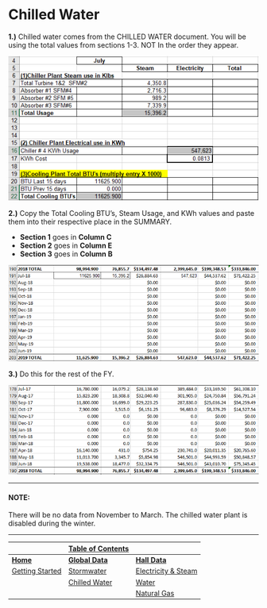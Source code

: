 # Chilled Water

**1.)** Chilled water comes from the CHILLED WATER document. You will be using the total values from sections 1-3. NOT In the order they appear.

![img1](src/chilled/img1.png)

**2.)** Copy the Total Cooling BTU’s, Steam Usage, and KWh values and paste them into their respective place in the SUMMARY.
  - **Section 1** goes in **Column C**
  - **Section 2** goes in **Column E**
  - **Section 3** goes in **Column B**

![img2](src/chilled/img2.png)

**3.)** Do this for the rest of the FY.

![img3](src/chilled/img3.png)

---

#### NOTE:
There will be no data from November to March. The chilled water plant is disabled during the winter. 

---

| | [Table of Contents](https://uw-whitewater-sustainability.github.io/Utility%20Summary/data) | |
|-------------|-------------|-------------|
| [**Home**](https://uw-whitewater-sustainability.github.io/Utility%20Summary) | [**Global Data**](https://uw-whitewater-sustainability.github.io/Utility%20Summary/global) | [**Hall Data**](https://uw-whitewater-sustainability.github.io/Utility%20Summary/reshalls) |
| [Getting Started]() | [Stormwater](https://uw-whitewater-sustainability.github.io/Utility%20Summary/storm) | [Electricity & Steam](https://uw-whitewater-sustainability.github.io/Utility%20Summary/elecsteam) |
| | [Chilled Water](https://uw-whitewater-sustainability.github.io/Utility%20Summary/chilled) | [Water](https://uw-whitewater-sustainability.github.io/Utility%20Summary/water) |
| | | [Natural Gas](https://uw-whitewater-sustainability.github.io/Utility%20Summary/gas) |